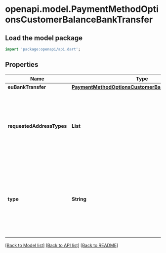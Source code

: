# openapi.model.PaymentMethodOptionsCustomerBalanceBankTransfer

## Load the model package
```dart
import 'package:openapi/api.dart';
```

## Properties
Name | Type | Description | Notes
------------ | ------------- | ------------- | -------------
**euBankTransfer** | [**PaymentMethodOptionsCustomerBalanceEuBankAccount**](PaymentMethodOptionsCustomerBalanceEuBankAccount.md) |  | [optional] 
**requestedAddressTypes** | **List<String>** | List of address types that should be returned in the financial_addresses response. If not specified, all valid types will be returned.  Permitted values include: `sort_code`, `zengin`, `iban`, or `spei`. | [optional] [default to const []]
**type** | **String** | The bank transfer type that this PaymentIntent is allowed to use for funding Permitted values include: `eu_bank_transfer`, `gb_bank_transfer`, `jp_bank_transfer`, `mx_bank_transfer`, or `us_bank_transfer`. | [optional] 

[[Back to Model list]](../README.md#documentation-for-models) [[Back to API list]](../README.md#documentation-for-api-endpoints) [[Back to README]](../README.md)


